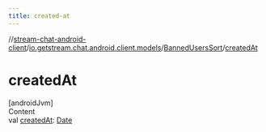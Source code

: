 ```yaml
---
title: created-at
---
```

//[stream-chat-android-client](../../../index.md)/[io.getstream.chat.android.client.models](../index.md)/[BannedUsersSort](index.md)/[createdAt](createdAt.md)



# createdAt  
[androidJvm]  
Content  
val [createdAt](createdAt.md): [Date](https://developer.android.com/reference/kotlin/java/util/Date.html)  



